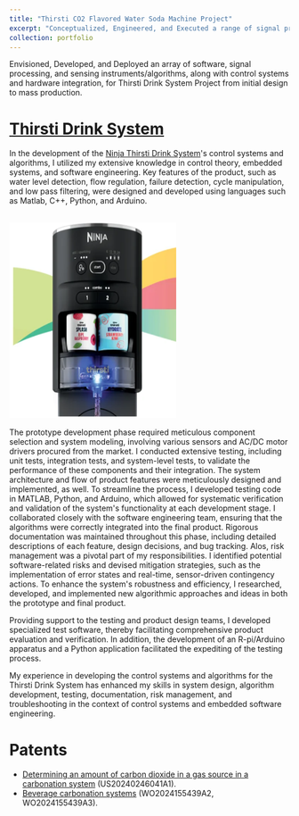 ```yaml
---
title: "Thirsti CO2 Flavored Water Soda Machine Project"
excerpt: "Conceptualized, Engineered, and Executed a range of signal processing, harware selection, sensory, and software mechanisms, as well as control systems, for Ninja Thirsti Project. Two patents  - Determining an amount of carbon dioxide in a gas source in a carbonation system (US20240246041A1) and - Beverage carbonation systems(WO2024155439A2, WO2024155439A3)."
collection: portfolio
---
```


Envisioned, Developed, and Deployed an array of software, signal processing, and sensing instruments/algorithms, along with control systems and hardware integration, for Thirsti Drink System Project from initial design to mass production. 

[Thirsti Drink System](https://www.ninjakitchen.com/ninjaus/product_categories.beverage_system.thirsti)
======
In the development of the [Ninja Thirsti Drink System](https://www.ninjakitchen.com/ninjaus/product_categories.beverage_system.thirsti)'s control systems and algorithms, I utilized my extensive knowledge in control theory, embedded systems, and software engineering. Key features of the product, such as water level detection, flow regulation, failure detection, cycle manipulation, and low pass filtering, were designed and developed using languages such as Matlab, C++, Python, and Arduino.

<br/><img src='/images/thirsti.jpg' width='300' height='350'>

The prototype development phase required meticulous component selection and system modeling, involving various sensors and AC/DC motor drivers procured from the market. I conducted extensive testing, including unit tests, integration tests, and system-level tests, to validate the performance of these components and their integration. The system architecture and flow of product features were meticulously designed and implemented, as well. To streamline the process, I developed testing code in MATLAB, Python, and Arduino, which allowed for systematic verification and validation of the system's functionality at each development stage. I collaborated closely with the software engineering team, ensuring that the algorithms were correctly integrated into the final product. Rigorous documentation was maintained throughout this phase, including detailed descriptions of each feature, design decisions, and bug tracking. Alos, risk management was a pivotal part of my responsibilities. I identified potential software-related risks and devised mitigation strategies, such as the implementation of error states and real-time, sensor-driven contingency actions. To enhance the system's robustness and efficiency, I researched, developed, and implemented new algorithmic approaches and ideas in both the prototype and final product. 

Providing support to the testing and product design teams, I developed specialized test software, thereby facilitating comprehensive product evaluation and verification. In addition, the development of an R-pi/Arduino apparatus and a Python application facilitated the expediting of the testing process.

My experience in developing the control systems and algorithms for the Thirsti Drink System has enhanced my skills in system design, algorithm development, testing, documentation, risk management, and troubleshooting in the context of control systems and embedded software engineering.

Patents
======
* [Determining an amount of carbon dioxide in a gas source in a carbonation system](https://patents.google.com/patent/WO2024155439A2/en?q=(bekiroglu)&inventor=korkut&oq=korkut+bekiroglu) (US20240246041A1). 
* [Beverage carbonation systems](https://patents.google.com/patent/WO2024155439A2/en?q=(bekiroglu)&inventor=korkut&oq=korkut+bekiroglu) (WO2024155439A2, WO2024155439A3).